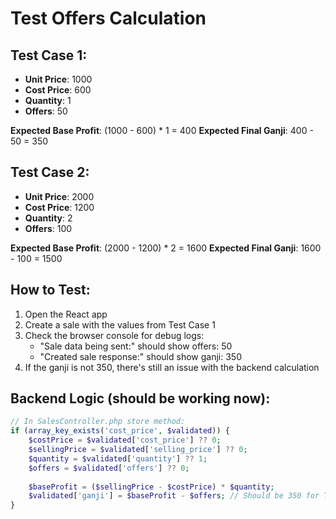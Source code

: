 # Test Offers Calculation

## Test Case 1:
- **Unit Price**: 1000
- **Cost Price**: 600  
- **Quantity**: 1
- **Offers**: 50

**Expected Base Profit**: (1000 - 600) * 1 = 400
**Expected Final Ganji**: 400 - 50 = 350

## Test Case 2:
- **Unit Price**: 2000
- **Cost Price**: 1200
- **Quantity**: 2  
- **Offers**: 100

**Expected Base Profit**: (2000 - 1200) * 2 = 1600
**Expected Final Ganji**: 1600 - 100 = 1500

## How to Test:
1. Open the React app
2. Create a sale with the values from Test Case 1
3. Check the browser console for debug logs:
   - "Sale data being sent:" should show offers: 50
   - "Created sale response:" should show ganji: 350
4. If the ganji is not 350, there's still an issue with the backend calculation

## Backend Logic (should be working now):
```php
// In SalesController.php store method:
if (array_key_exists('cost_price', $validated)) {
    $costPrice = $validated['cost_price'] ?? 0;
    $sellingPrice = $validated['selling_price'] ?? 0;
    $quantity = $validated['quantity'] ?? 1;
    $offers = $validated['offers'] ?? 0;
    
    $baseProfit = ($sellingPrice - $costPrice) * $quantity;
    $validated['ganji'] = $baseProfit - $offers; // Should be 350 for Test Case 1
}
```
